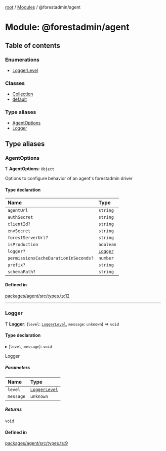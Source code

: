 [root](../README.md) / [Modules](../modules.md) / @forestadmin/agent

# Module: @forestadmin/agent

## Table of contents

### Enumerations

- [LoggerLevel](../enums/forestadmin_agent.LoggerLevel.md)

### Classes

- [Collection](../classes/forestadmin_agent.Collection.md)
- [default](../classes/forestadmin_agent.default.md)

### Type aliases

- [AgentOptions](forestadmin_agent.md#agentoptions)
- [Logger](forestadmin_agent.md#logger)

## Type aliases

### AgentOptions

Ƭ **AgentOptions**: `Object`

Options to configure behavior of an agent's forestadmin driver

#### Type declaration

| Name | Type |
| :------ | :------ |
| `agentUrl` | `string` |
| `authSecret` | `string` |
| `clientId?` | `string` |
| `envSecret` | `string` |
| `forestServerUrl?` | `string` |
| `isProduction` | `boolean` |
| `logger?` | [`Logger`](forestadmin_agent.md#logger) |
| `permissionsCacheDurationInSeconds?` | `number` |
| `prefix?` | `string` |
| `schemaPath?` | `string` |

#### Defined in

[packages/agent/src/types.ts:12](https://github.com/ForestAdmin/agent-nodejs/blob/ab7dfd8/packages/agent/src/types.ts#L12)

___

### Logger

Ƭ **Logger**: (`level`: [`LoggerLevel`](../enums/forestadmin_agent.LoggerLevel.md), `message`: `unknown`) => `void`

#### Type declaration

▸ (`level`, `message`): `void`

Logger

##### Parameters

| Name | Type |
| :------ | :------ |
| `level` | [`LoggerLevel`](../enums/forestadmin_agent.LoggerLevel.md) |
| `message` | `unknown` |

##### Returns

`void`

#### Defined in

[packages/agent/src/types.ts:9](https://github.com/ForestAdmin/agent-nodejs/blob/ab7dfd8/packages/agent/src/types.ts#L9)
